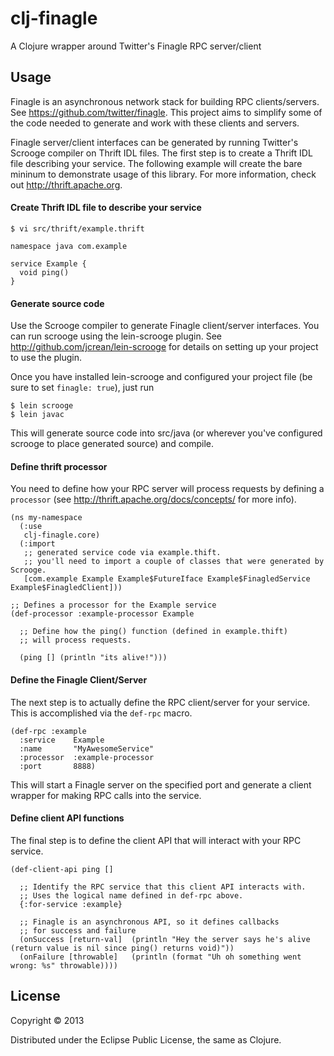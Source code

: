 # clj-finagle

A Clojure wrapper around Twitter's Finagle RPC server/client

## Usage

Finagle is an asynchronous network stack for building RPC clients/servers. See https://github.com/twitter/finagle. This project aims to simplify some of the code needed to generate and work with these clients and servers.

Finagle server/client interfaces can be generated by running Twitter's Scrooge compiler on Thrift IDL files. The first step is to create a Thrift IDL file describing your service. The following example will create the bare mininum to demonstrate usage of this library. For more information, check out http://thrift.apache.org.

#### Create Thrift IDL file to describe your service

    $ vi src/thrift/example.thrift

    namespace java com.example

    service Example {
      void ping()
    }

#### Generate source code

Use the Scrooge compiler to generate Finagle client/server interfaces. You can run scrooge using the lein-scrooge plugin. See http://github.com/jcrean/lein-scrooge for details on setting up your project to use the plugin.

Once you have installed lein-scrooge and configured your project file (be sure to set `finagle: true`), just run

    $ lein scrooge
    $ lein javac

This will generate source code into src/java (or wherever you've configured scrooge to place generated source) and compile.

#### Define thrift processor

You need to define how your RPC server will process requests by defining a `processor` (see http://thrift.apache.org/docs/concepts/ for more info).

    (ns my-namespace
      (:use
       clj-finagle.core)
      (:import
       ;; generated service code via example.thift.
       ;; you'll need to import a couple of classes that were generated by Scrooge.
       [com.example Example Example$FutureIface Example$FinagledService Example$FinagledClient]))

    ;; Defines a processor for the Example service
    (def-processor :example-processor Example

      ;; Define how the ping() function (defined in example.thift)
      ;; will process requests.

      (ping [] (println "its alive!")))

#### Define the Finagle Client/Server

The next step is to actually define the RPC client/server for your service. This is accomplished via the `def-rpc` macro.

    (def-rpc :example
      :service    Example
      :name       "MyAwesomeService"
      :processor  :example-processor
      :port       8888)

This will start a Finagle server on the specified port and generate a client wrapper for making RPC calls into the service.

#### Define client API functions

The final step is to define the client API that will interact with your RPC service.

    (def-client-api ping []

      ;; Identify the RPC service that this client API interacts with.
      ;; Uses the logical name defined in def-rpc above.
      {:for-service :example}
    
      ;; Finagle is an asynchronous API, so it defines callbacks
      ;; for success and failure
      (onSuccess [return-val]  (println "Hey the server says he's alive (return value is nil since ping() returns void)"))
      (onFailure [throwable]   (println (format "Uh oh something went wrong: %s" throwable))))

## License

Copyright © 2013

Distributed under the Eclipse Public License, the same as Clojure.
